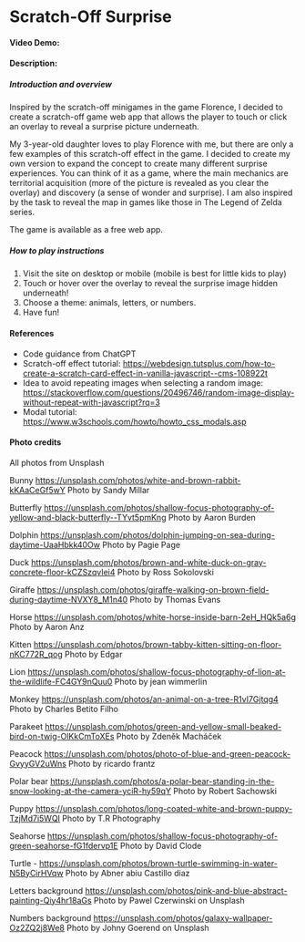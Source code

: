 # Scratch-Off Surprise
#### Video Demo:  <URL HERE>
#### Description:


##### Introduction and overview
Inspired by the scratch-off minigames in the game Florence, I decided to create a scratch-off game web app that allows the player to touch or click an overlay to reveal a surprise picture underneath.

My 3-year-old daughter loves to play Florence with me, but there are only a few examples of this scratch-off effect in the game. I decided to create my own version to expand the concept to create many different surprise experiences. You can think of it as a game, where the main mechanics are territorial acquisition (more of the picture is revealed as you clear the overlay) and discovery (a sense of wonder and surprise). I am also inspired by the task to reveal the map in games like those in The Legend of Zelda series.

The game is available as a free web app.

##### How to play instructions
1. Visit the site on desktop or mobile (mobile is best for little kids to play)
2. Touch or hover over the overlay to reveal the surprise image hidden underneath!
3. Choose a theme: animals, letters, or numbers.
4. Have fun!

#### References
* Code guidance from ChatGPT
* Scratch-off effect tutorial: https://webdesign.tutsplus.com/how-to-create-a-scratch-card-effect-in-vanilla-javascript--cms-108922t
* Idea to avoid repeating images when selecting a random image: https://stackoverflow.com/questions/20496746/random-image-display-without-repeat-with-javascript?rq=3 
* Modal tutorial: https://www.w3schools.com/howto/howto_css_modals.asp

#### Photo credits

All photos from Unsplash

Bunny
https://unsplash.com/photos/white-and-brown-rabbit-kKAaCeGf5wY
Photo by Sandy Millar

Butterfly
https://unsplash.com/photos/shallow-focus-photography-of-yellow-and-black-butterfly--TYvt5pmKng
Photo by Aaron Burden

Dolphin
https://unsplash.com/photos/dolphin-jumping-on-sea-during-daytime-UaaHbkk40Ow 
Photo by Pagie Page

Duck
https://unsplash.com/photos/brown-and-white-duck-on-gray-concrete-floor-kCZSzqvIei4
Photo by Ross Sokolovski

Giraffe
https://unsplash.com/photos/giraffe-walking-on-brown-field-during-daytime-NVXY8_M1n40
Photo by Thomas Evans

Horse
https://unsplash.com/photos/white-horse-inside-barn-2eH_HQk5a6g
Photo by Aaron Anz 

Kitten
https://unsplash.com/photos/brown-tabby-kitten-sitting-on-floor-nKC772R_qog
Photo by Edgar 

Lion
https://unsplash.com/photos/shallow-focus-photography-of-lion-at-the-wildlife-FC4GY9nQuu0
Photo by jean wimmerlin

Monkey
https://unsplash.com/photos/an-animal-on-a-tree-R1vI7Gjtqg4
Photo by Charles Betito Filho

Parakeet
https://unsplash.com/photos/green-and-yellow-small-beaked-bird-on-twig-OlKkCmToXEs
Photo by Zdeněk Macháček 

Peacock
https://unsplash.com/photos/photo-of-blue-and-green-peacock-GvyyGV2uWns
Photo by ricardo frantz 

Polar bear
https://unsplash.com/photos/a-polar-bear-standing-in-the-snow-looking-at-the-camera-yciR-hy59qY
Photo by Robert Sachowski 

Puppy
https://unsplash.com/photos/long-coated-white-and-brown-puppy-TzjMd7i5WQI
Photo by T.R Photography 

Seahorse
https://unsplash.com/photos/shallow-focus-photography-of-green-seahorse-fG1fdervp1E
Photo by David Clode 

Turtle - https://unsplash.com/photos/brown-turtle-swimming-in-water-N5ByCirHVqw 
Photo by Abner abiu Castillo diaz 

Letters background
https://unsplash.com/photos/pink-and-blue-abstract-painting-Qiy4hr18aGs
Photo by Pawel Czerwinski on Unsplash

Numbers background
https://unsplash.com/photos/galaxy-wallpaper-Oz2ZQ2j8We8
Photo by Johny Goerend on Unsplash